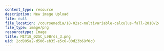 ```yaml
---
content_type: resource
description: New image Upload
file: null
file_location: /coursemedia/18-02sc-multivariable-calculus-fall-2010/2cd905a2d506eb35e5c600d23b68f0c0_MIT18_02SC_L9Brds_3.png
file_type: image/png
resourcetype: Image
title: MIT18_02SC_L9Brds_3.png
uid: 2cd905a2-d506-eb35-e5c6-00d23b68f0c0
---
```

